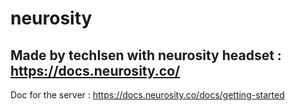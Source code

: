 # neurosity

## Made by techIsen with neurosity headset : https://docs.neurosity.co/
Doc for the server : https://docs.neurosity.co/docs/getting-started
